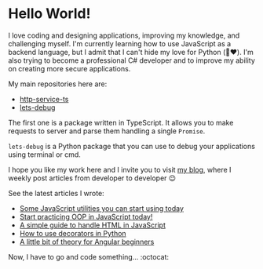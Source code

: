 # Hello World!

I love coding and designing applications, improving my knowledge, and challenging myself. I'm currently learning how to use JavaScript as a backend language, but I admit that I can't hide my love for Python (:see_no_evil::heart:). I'm also trying to become a professional C# developer and to improve my ability on creating more secure applications.

My main repositories here are:

- [http-service-ts](https://github.com/luizfilipezs/http-service-ts)
- [lets-debug](https://github.com/luizfilipezs/lets-debug)

The first one is a package written in TypeScript. It allows you to make requests to server and parse them handling a single `Promise`.

`lets-debug` is a Python package that you can use to debug your applications using terminal or cmd.

I hope you like my work here and I invite you to visit [my blog](https://blogdolipe.com.br), where I weekly post articles from developer to developer :wink:

See the latest articles I wrote:

<!-- HASHNODE:START -->
- [Some JavaScript utilities you can start using today](https://blogdolipe.com.br/some-javascript-utilities-you-can-start-using-today-cke3qpzhl00m58os1bg7s5sif)
- [Start practicing OOP in JavaScript today!](https://blogdolipe.com.br/start-practicing-oop-in-javascript-today-ckdmm1zgw05o2zzs1626v5c2a)
- [A simple guide to handle HTML in JavaScript](https://blogdolipe.com.br/a-simple-guide-to-handle-html-in-javascript-ckdef273p0245yss1htzncoaj)
- [How to use decorators in Python](https://blogdolipe.com.br/how-to-use-decorators-in-python-ckdbiqgjg01h759s16hn95tlr)
- [A little bit of theory for Angular beginners](https://blogdolipe.com.br/a-little-bit-of-theory-for-angular-beginners-ckd9tb9dw00a2z2s1a9vf0zuo)
<!-- HASHNODE:END -->

Now, I have to go and code something... :octocat:
